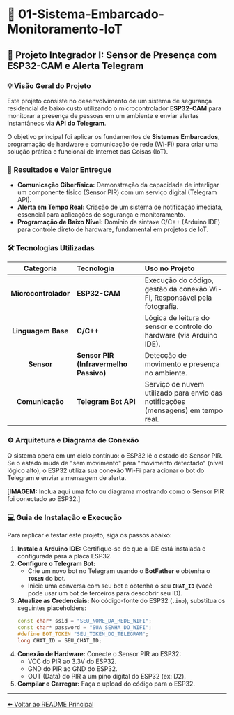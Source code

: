 # 🤖 01-Sistema-Embarcado-Monitoramento-IoT

## 🚨 Projeto Integrador I: Sensor de Presença com ESP32-CAM e Alerta Telegram

### 💡 Visão Geral do Projeto

Este projeto consiste no desenvolvimento de um sistema de segurança residencial de baixo custo utilizando o microcontrolador **ESP32-CAM** para monitorar a presença de pessoas em um ambiente e enviar alertas instantâneos via **API do Telegram**.

O objetivo principal foi aplicar os fundamentos de **Sistemas Embarcados**, programação de hardware e comunicação de rede (Wi-Fi) para criar uma solução prática e funcional de Internet das Coisas (IoT).

### 🎯 Resultados e Valor Entregue

* **Comunicação Ciberfísica:** Demonstração da capacidade de interligar um componente físico (Sensor PIR) com um serviço digital (Telegram API).
* **Alerta em Tempo Real:** Criação de um sistema de notificação imediata, essencial para aplicações de segurança e monitoramento.
* **Programação de Baixo Nível:** Domínio da sintaxe C/C++ (Arduino IDE) para controle direto de hardware, fundamental em projetos de IoT.

### 🛠️ Tecnologias Utilizadas

| Categoria | Tecnologia | Uso no Projeto |
| :---: | :--- | :--- |
| **Microcontrolador** | **ESP32-CAM** | Execução do código, gestão da conexão Wi-Fi, Responsável pela fotografia. |
| **Linguagem Base** | **C/C++** | Lógica de leitura do sensor e controle do hardware (via Arduino IDE). |
| **Sensor** | **Sensor PIR (Infravermelho Passivo)** | Detecção de movimento e presença no ambiente. |
| **Comunicação** | **Telegram Bot API** | Serviço de nuvem utilizado para envio das notificações (mensagens) em tempo real. |

### ⚙️ Arquitetura e Diagrama de Conexão

O sistema opera em um ciclo contínuo: o ESP32 lê o estado do Sensor PIR. Se o estado muda de "sem movimento" para "movimento detectado" (nível lógico alto), o ESP32 utiliza sua conexão Wi-Fi para acionar o bot do Telegram e enviar a mensagem de alerta.

[**IMAGEM:** Inclua aqui uma foto ou diagrama mostrando como o Sensor PIR foi conectado ao ESP32.]

### 💻 Guia de Instalação e Execução

Para replicar e testar este projeto, siga os passos abaixo:

1.  **Instale a Arduino IDE:** Certifique-se de que a IDE está instalada e configurada para a placa ESP32.
2.  **Configure o Telegram Bot:**
    * Crie um novo bot no Telegram usando o **BotFather** e obtenha o **`TOKEN`** do bot.
    * Inicie uma conversa com seu bot e obtenha o seu **`CHAT_ID`** (você pode usar um bot de terceiros para descobrir seu ID).
3.  **Atualize as Credenciais:** No código-fonte do ESP32 (`.ino`), substitua os seguintes placeholders:
    ```c++
    const char* ssid = "SEU_NOME_DA_REDE_WIFI";
    const char* password = "SUA_SENHA_DO_WIFI";
    #define BOT_TOKEN "SEU_TOKEN_DO_TELEGRAM";
    long CHAT_ID = SEU_CHAT_ID;
    ```
4.  **Conexão de Hardware:** Conecte o Sensor PIR ao ESP32:
    * VCC do PIR ao 3.3V do ESP32.
    * GND do PIR ao GND do ESP32.
    * OUT (Data) do PIR a um pino digital do ESP32 (ex: D2).
5.  **Compilar e Carregar:** Faça o upload do código para o ESP32.

---

[⬅️ Voltar ao README Principal](../../README.md)
